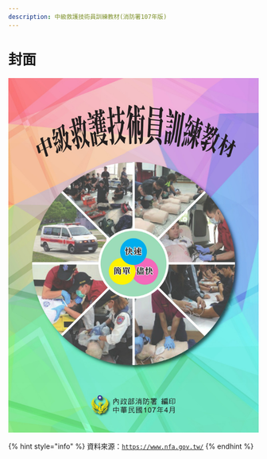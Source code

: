 ```yaml
---
description: 中級救護技術員訓練教材(消防署107年版)
---
```


# 封面

![](.gitbook/assets/1.jpg)

{% hint style="info" %}
資料來源：[`https://www.nfa.gov.tw/`](https://www.nfa.gov.tw/cht/?)
{% endhint %}



